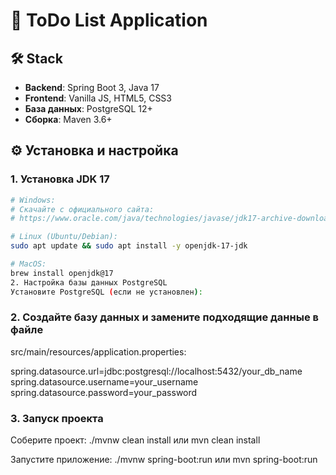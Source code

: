 # 📝 ToDo List Application
## 🛠 Stack
- **Backend**: Spring Boot 3, Java 17
- **Frontend**: Vanilla JS, HTML5, CSS3
- **База данных**: PostgreSQL 12+
- **Сборка**: Maven 3.6+

## ⚙️ Установка и настройка


### 1. Установка JDK 17
```bash
# Windows:
# Скачайте с официального сайта:
# https://www.oracle.com/java/technologies/javase/jdk17-archive-downloads.html

# Linux (Ubuntu/Debian):
sudo apt update && sudo apt install -y openjdk-17-jdk

# MacOS:
brew install openjdk@17
2. Настройка базы данных PostgreSQL
Установите PostgreSQL (если не установлен):
```

### 2. Создайте базу данных и замените подходящие данные в файле
src/main/resources/application.properties:

spring.datasource.url=jdbc:postgresql://localhost:5432/your_db_name
spring.datasource.username=your_username
spring.datasource.password=your_password

### 3. Запуск проекта

Соберите проект:
./mvnw clean install или mvn clean install

Запустите приложение:
./mvnw spring-boot:run или mvn spring-boot:run
